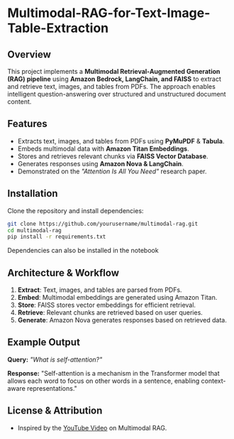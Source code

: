 # Multimodal-RAG-for-Text-Image-Table-Extraction

## Overview
This project implements a **Multimodal Retrieval-Augmented Generation (RAG) pipeline** using **Amazon Bedrock, LangChain, and FAISS** to extract and retrieve text, images, and tables from PDFs. The approach enables intelligent question-answering over structured and unstructured document content.

## Features
- Extracts text, images, and tables from PDFs using **PyMuPDF** & **Tabula**.
- Embeds multimodal data with **Amazon Titan Embeddings**.
- Stores and retrieves relevant chunks via **FAISS Vector Database**.
- Generates responses using **Amazon Nova & LangChain**.
- Demonstrated on the *"Attention Is All You Need"* research paper.

## Installation
Clone the repository and install dependencies:
```bash
git clone https://github.com/yourusername/multimodal-rag.git
cd multimodal-rag
pip install -r requirements.txt
```

Dependencies can also be installed in the notebook


## Architecture & Workflow
1. **Extract**: Text, images, and tables are parsed from PDFs.
2. **Embed**: Multimodal embeddings are generated using Amazon Titan.
3. **Store**: FAISS stores vector embeddings for efficient retrieval.
4. **Retrieve**: Relevant chunks are retrieved based on user queries.
5. **Generate**: Amazon Nova generates responses based on retrieved data.

## Example Output
**Query:** *"What is self-attention?"*

**Response:** "Self-attention is a mechanism in the Transformer model that allows each word to focus on other words in a sentence, enabling context-aware representations."



## License & Attribution
- Inspired by the [YouTube Video](https://www.youtube.com/watch?v=jDFpEnJeSVg) on Multimodal RAG.

